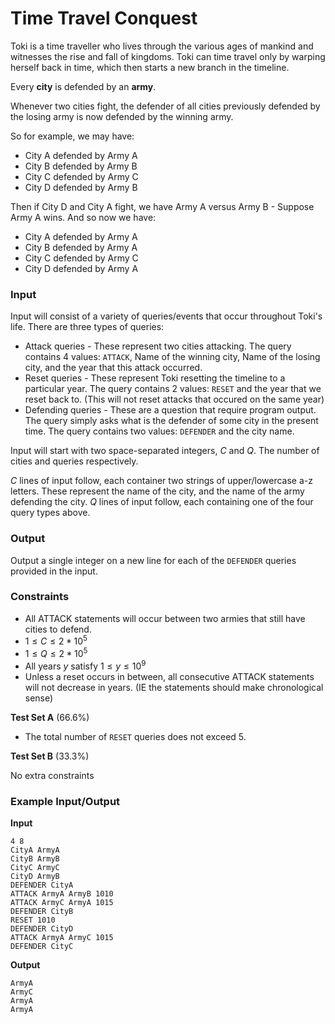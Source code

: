 # Time Travel Conquest

Toki is a time traveller who lives through the various ages of mankind and witnesses the rise and fall of kingdoms.
Toki can time travel only by warping herself back in time, which then starts a new branch in the timeline.

Every **city** is defended by an **army**.

Whenever two cities fight, the defender of all cities previously defended by the losing army is now defended by the winning army.

So for example, we may have:

* City A defended by Army A
* City B defended by Army B
* City C defended by Army C
* City D defended by Army B

Then if City D and City A fight, we have Army A versus Army B - Suppose Army A wins. And so now we have:

* City A defended by Army A
* City B defended by Army A
* City C defended by Army C
* City D defended by Army A

### Input

Input will consist of a variety of queries/events that occur throughout Toki's life. There are three types of queries:

* Attack queries - These represent two cities attacking. The query contains 4 values: `ATTACK`, Name of the winning city, Name of the losing city, and the year that this attack occurred.
* Reset queries - These represent Toki resetting the timeline to a particular year. The query contains 2 values: `RESET` and the year that we reset back to. (This will not reset attacks that occured on the same year)
* Defending queries - These are a question that require program output. The query simply asks what is the defender of some city in the present time. The query contains two values: `DEFENDER` and the city name.

Input will start with two space-separated integers, $C$ and $Q$. The number of cities and queries respectively.

$C$ lines of input follow, each container two strings of upper/lowercase a-z letters. These represent the name of the city, and the name of the army defending the city.
$Q$ lines of input follow, each containing one of the four query types above.

### Output

Output a single integer on a new line for each of the `DEFENDER` queries provided in the input.

### Constraints

* All ATTACK statements will occur between two armies that still have cities to defend.
* $1 \leq C \leq 2*10^5$
* $1 \leq Q \leq 2*10^5$
* All years $y$ satisfy $1 \leq y \leq 10^9$
* Unless a reset occurs in between, all consecutive ATTACK statements will not decrease in years. (IE the statements should make chronological sense)

**Test Set A** (66.6%)

* The total number of `RESET` queries does not exceed 5.

**Test Set B** (33.3%)

No extra constraints

### Example Input/Output

**Input**

```
4 8
CityA ArmyA
CityB ArmyB
CityC ArmyC
CityD ArmyB
DEFENDER CityA
ATTACK ArmyA ArmyB 1010
ATTACK ArmyC ArmyA 1015
DEFENDER CityB
RESET 1010
DEFENDER CityD
ATTACK ArmyA ArmyC 1015
DEFENDER CityC
```

**Output**

```
ArmyA
ArmyC
ArmyA
ArmyA
```
